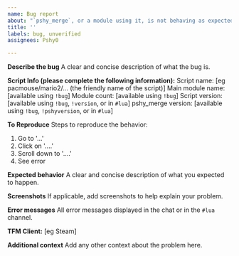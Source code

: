 ```yaml
---
name: Bug report
about: "`pshy_merge`, or a module using it, is not behaving as expected"
title: ''
labels: bug, unverified
assignees: Pshy0

---
```


**Describe the bug**
A clear and concise description of what the bug is.

**Script Info (please complete the following information):**
Script name: [eg pacmouse/mario2/... (the friendly name of the script)]
Main module name: [available using `!bug`]
Module count: [available using `!bug`]
Script version: [available using `!bug`, `!version`, or in `#lua`]
pshy_merge version: [available using `!bug`, `!pshyversion`, or in `#lua`]

**To Reproduce**
Steps to reproduce the behavior:
1. Go to '...'
2. Click on '....'
3. Scroll down to '....'
4. See error

**Expected behavior**
A clear and concise description of what you expected to happen.

**Screenshots**
If applicable, add screenshots to help explain your problem.

**Error messages**
All error messages displayed in the chat or in the `#lua` channel.

**TFM Client:**
[eg Steam]

**Additional context**
Add any other context about the problem here.
